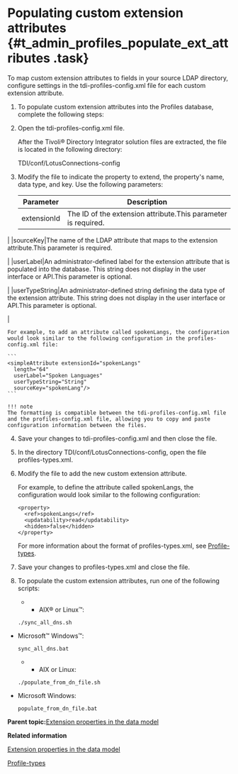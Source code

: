 # Populating custom extension attributes {#t_admin_profiles_populate_ext_attributes .task}

To map custom extension attributes to fields in your source LDAP directory, configure settings in the tdi-profiles-config.xml file for each custom extension attribute.

1.  To populate custom extension attributes into the Profiles database, complete the following steps:
2.  Open the tdi-profiles-config.xml file.

    After the Tivoli® Directory Integrator solution files are extracted, the file is located in the following directory:

    TDI/conf/LotusConnections-config

3.  Modify the file to indicate the property to extend, the property's name, data type, and key. Use the following parameters:

    |Parameter|Description|
    |---------|-----------|
    |extensionId|The ID of the extension attribute.This parameter is required.

|
    |sourceKey|The name of the LDAP attribute that maps to the extension attribute.This parameter is required.

|
    |userLabel|An administrator-defined label for the extension attribute that is populated into the database. This string does not display in the user interface or API.This parameter is optional.

|
    |userTypeString|An administrator-defined string defining the data type of the extension attribute. This string does not display in the user interface or API.This parameter is optional.

|

    For example, to add an attribute called spokenLangs, the configuration would look similar to the following configuration in the profiles-config.xml file:

    ```
    <simpleAttribute extensionId="spokenLangs"
      length="64" 
      userLabel="Spoken Languages"
      userTypeString="String"
      sourceKey="spokenLang"/>
    ```

    !!! note
    The formatting is compatible between the tdi-profiles-config.xml file and the profiles-config.xml file, allowing you to copy and paste configuration information between the files.

4.  Save your changes to tdi-profiles-config.xml and then close the file.

5.  In the directory TDI/conf/LotusConnections-config, open the file profiles-types.xml.

6.  Modify the file to add the new custom extension attribute.

    For example, to define the attribute called spokenLangs, the configuration would look similar to the following configuration:

    ```
    <property>
      <ref>spokenLangs</ref>
      <updatability>read</updatability>
      <hidden>false</hidden>
    </property>
    ```

    For more information about the format of profiles-types.xml, see [Profile-types](r_admin_profiles_ovr_types.md).

7.  Save your changes to profiles-types.xml and close the file.

8.  To populate the custom extension attributes, run one of the following scripts:

    -   -   AIX® or Linux™:

    ```
    ./sync_all_dns.sh
    ```

-   Microsoft™ Windows™:

    ```
    sync_all_dns.bat
    ```

    -   -   AIX or Linux:

    ```
    ./populate_from_dn_file.sh
    ```

-   Microsoft Windows:

    ```
    populate_from_dn_file.bat
    ```


**Parent topic:**[Extension properties in the data model](../customize/r_admin_profiles_attributes_ext.md)

**Related information**  


[Extension properties in the data model](../customize/r_admin_profiles_attributes_ext.md)

[Profile-types](../customize/r_admin_profiles_ovr_types.md)

